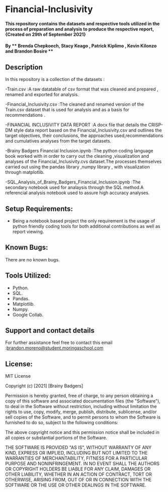# Financial-Inclusivity
#### This repository contains the datasets and respective tools utilized in the process of preparation and analysis to produce the respective report, {Created on 29th of September 2021}
#### By ** Brenda Chepkoech, Stacy Keago , Patrick Kiplimo , Kevin Kilonzo and Brandon Bosire **
## Description
In this repository is a collection of the datasets :

 -Train.csv :A raw datatable of csv format that was cleaned and prepared , renamed and exported for analysis.
 
 -Financial_Inclusivity.csv :The cleaned and renamed version of the Train.csv dataset that is used for analysis and as a basis for recommendations .
 
 -FINANCIAL INCLUSIVITY DATA REPORT :A docx file that details the CRISP-DM style data report based on the Financial_Inclusivity.csv and outlines the target objectives, their  conclusions, the approaches used,recommendations and cumulatives analyses from the target datasets.
 
 -Brainy Badgers Financial Inclusion.ipynb :The python coding language book worked with in order to carry out the cleaning ,visualization and analyses of the Financial_Inclusivity.cvs dataset.The processes themselves carried out using the pandas library ,numpy library , with visualization through matplotlib.
 
 -SQL_Analysis_of_Brainy_Badgers_Financial_Inclusion.ipynb :The secondary notebook used for analaysis through the SQL method.A referencial analysis notebook used to assure high accuracy analyses.
 
## Setup Requirements:
* Being a notebook based project the only requirement is the usage of python friendly coding tools for both additional contributions as well as report viewing.
## Known Bugs:
There are no known bugs.
## Tools Utilized:
* Python.
* SQL.
* Pandas.
* Matplotlib.
* Numpy.
* Google Collab.
## Support and contact details
For further assistance feel free to contact this email :brandon.moreno@student.moringaschool.com
## License:

MIT License

Copyright (c) [2021] [Brainy Badgers]

Permission is hereby granted, free of charge, to any person obtaining a copy
of this software and associated documentation files (the "Software"), to deal
in the Software without restriction, including without limitation the rights
to use, copy, modify, merge, publish, distribute, sublicense, and/or sell
copies of the Software, and to permit persons to whom the Software is
furnished to do so, subject to the following conditions:

The above copyright notice and this permission notice shall be included in all
copies or substantial portions of the Software.

THE SOFTWARE IS PROVIDED "AS IS", WITHOUT WARRANTY OF ANY KIND, EXPRESS OR
IMPLIED, INCLUDING BUT NOT LIMITED TO THE WARRANTIES OF MERCHANTABILITY,
FITNESS FOR A PARTICULAR PURPOSE AND NONINFRINGEMENT. IN NO EVENT SHALL THE
AUTHORS OR COPYRIGHT HOLDERS BE LIABLE FOR ANY CLAIM, DAMAGES OR OTHER
LIABILITY, WHETHER IN AN ACTION OF CONTRACT, TORT OR OTHERWISE, ARISING FROM,
OUT OF OR IN CONNECTION WITH THE SOFTWARE OR THE USE OR OTHER DEALINGS IN THE
SOFTWARE.

